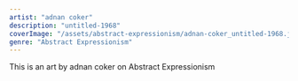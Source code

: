 ```yaml
---
artist: "adnan coker"
description: "untitled-1968"
coverImage: "/assets/abstract-expressionism/adnan-coker_untitled-1968.jpg"
genre: "Abstract Expressionism"
---
```

This is an art by adnan coker on Abstract Expressionism

